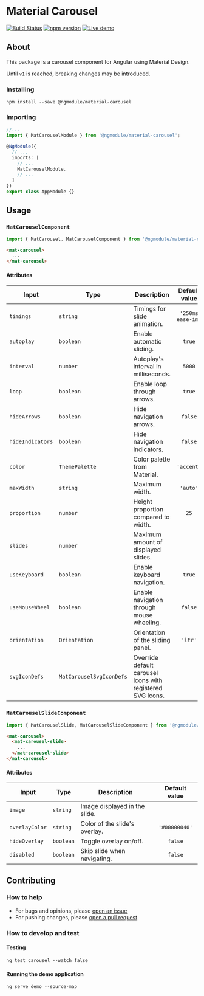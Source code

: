 # Material Carousel
[![Build Status](https://travis-ci.org/gbrlsnchs/material2-carousel.svg?branch=master)](https://travis-ci.org/gbrlsnchs/material2-carousel)
[![npm version](https://badge.fury.io/js/%40ngmodule%2Fmaterial-carousel.svg)](https://badge.fury.io/js/%40ngmodule%2Fmaterial-carousel)
[![Live demo](https://img.shields.io/badge/demo-blue.svg)](https://gbrlsnchs.github.io/material2-carousel/)

## About
This package is a carousel component for Angular using Material Design.

Until `v1` is reached, breaking changes may be introduced.

### Installing
`npm install --save @ngmodule/material-carousel`

### Importing
```typescript
//...
import { MatCarouselModule } from '@ngmodule/material-carousel';

@NgModule({
  // ...
  imports: [
    // ...
    MatCarouselModule,
    // ...
  ]
})
export class AppModule {}
```

## Usage
### `MatCarouselComponent`
```typescript
import { MatCarousel, MatCarouselComponent } from '@ngmodule/material-carousel';
```
```html
<mat-carousel>
  ...
</mat-carousel>
```
#### Attributes
| Input            |  Type          | Description                               | Default value     |
| ---------------- | -------------- | ----------------------------------------- | :---------------: |
| `timings`        | `string`       | Timings for slide animation.              | `'250ms ease-in'` |
| `autoplay`       | `boolean`      | Enable automatic sliding.                 | `true`            |
| `interval`       | `number`       | Autoplay's interval in milliseconds.      | `5000`            |
| `loop`           | `boolean`      | Enable loop through arrows.               | `true`            |
| `hideArrows`     | `boolean`      | Hide navigation arrows.                   | `false`           |
| `hideIndicators` | `boolean`      | Hide navigation indicators.               | `false`           |
| `color`          | `ThemePalette` | Color palette from Material.              | `'accent'`        |
| `maxWidth`       | `string`       | Maximum width.                            | `'auto'`          |
| `proportion`     | `number`       | Height proportion compared to width.      | `25`              |
| `slides`         | `number`       | Maximum amount of displayed slides.       |                   |
| `useKeyboard`    | `boolean`      | Enable keyboard navigation.               | `true`            |
| `useMouseWheel`  | `boolean`      | Enable navigation through mouse wheeling. | `false`           |
| `orientation`    | `Orientation`  | Orientation of the sliding panel.         | `'ltr'`           |
| `svgIconDefs`    | `MatCarouselSvgIconDefs`  | Override default carousel icons with registered SVG icons.         |           |
### `MatCarouselSlideComponent`
```typescript
import { MatCarouselSlide, MatCarouselSlideComponent } from '@ngmodule/material-carousel';
```
```html
<mat-carousel>
  <mat-carousel-slide>
    ...
  </mat-carousel-slide>
</mat-carousel>
```
#### Attributes
| Input          | Type      | Description                   | Default value |
| -------------- | --------- | ----------------------------- | :-----------: |
| `image`        | `string`  | Image displayed in the slide. |               |
| `overlayColor` | `string`  | Color of the slide's overlay. | `'#00000040'` |
| `hideOverlay`  | `boolean` | Toggle overlay on/off.        | `false`       |
| `disabled`     | `boolean` | Skip slide when navigating.   | `false`       |

## Contributing
### How to help
- For bugs and opinions, please [open an issue](https://github.com/gbrlsnchs/material2-carousel/issues/new)
- For pushing changes, please [open a pull request](https://github.com/gbrlsnchs/material2-carousel/compare)

### How to develop and test
#### Testing
`ng test carousel --watch false`
#### Running the demo application
`ng serve demo --source-map`

